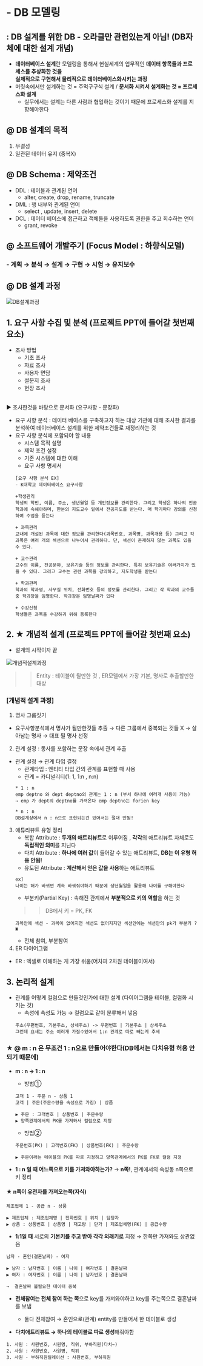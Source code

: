 # - DB 모델링 
## : DB 설계를 위한 DB - 오라클만 관련있는게 아님! (DB자체에 대한 설계 개념)
- **데이터베이스 설계**란 모델링을 통해서 현실세계의 업무적인 **데이터 항목들과 프로세스를 추상화한 것을**<br> 
**실제적으로 구현해서 물리적으로 데이터베이스화시키는 과정**
- 머릿속에서만 설계하는 것 = 주먹구구식 설계 / **문서화 시켜서 설계화는 것 = 프로세스화 설계**
    - 실무에서는 설계는 다른 사람과 협업하는 것이기 때문에 프로세스화 설계를 지향해야한다

## @ DB 설계의 목적
1. 무결성
2. 일관된 데이터 유지 (중복X)

## @ DB Schema : 제약조건
- DDL : 테이블과 관계된 언어 
    - alter, create, drop, rename, truncate 
- DML : 행 내부와 관계된 언어 
    - select , update, insert, delete
- DCL : 데이터 베이스에 접근하고 객체들을 사용하도록 권한을 주고 회수하는 언어
    - grant, revoke

## @ 소프트웨어 개발주기 (Focus Model : 하향식모델)
### - 계획 → 분석 → 설계 → 구현 → 시험 → 유지보수

## @ DB 설계 과정 

![DB설계과정](https://user-images.githubusercontent.com/74290204/106735963-365aaf00-6658-11eb-9a5d-aa207ef18c80.png)


## 1. 요구 사항 수집 및 분석 (프로젝트 PPT에 들어갈 첫번째 요소)
- 조사 방법
    - 기초 조사 
    - 자료 조사
    - 사용자 면담
    - 설문지 조사 
    - 현장 조사 
<br>
▶ 조사한것을 바탕으로 문서화 (요구사항 - 문장화)

- 요구 사항 분석 : 데이터 베이스를 구축하고자 하는 대상 기관에 대해 조사한 결과를 분석하여 데이터베이스 설계를 위한 제약조건들로 재정리하는 것 
- 요구 사항 분석에 포함되야 할 내용
    - 시스템 목적 설명
    - 제약 조건 설정 
    - 기존 시스템에 대한 이해
    - 요구 사항 명세서
    ```
    [요구 사항 분석 EX]
    - K대학교 데이터베이스 요구사항

    +학생관리 
    학생의 학번, 이름, 주소, 생년월일 등 개인정보를 관리한다. 그리고 학생은 하나의 전공학과에 속해야하며, 한분의 지도교수 밑에서 전공지도를 받는다. 매 학기마다 강의를 신청하여 수업을 듣는다

    + 과목관리
    교내에 개설된 과목에 대한 정보를 관리한다(과목번호, 과목명, 과목개용 등) 그리고 각 과목은 여러 개의 섹션으로 나누어서 관리하다. 단, 섹션이 존재하지 않는 과목도 있을 수 있다.

    + 교수관리
    교수의 이름, 전공분야, 보유기술 등의 정보를 관리한다. 특히 보유기술은 여러가지가 있을 수 있다. 그리고 교수는 관련 과목을 강의하고, 지도학생을 받는다

    + 학과관리
    학과의 학과명, 사무실 위치, 전화번호 등의 정보를 관리한다. 그리고 각 학과의 교수들 중 학과장을 임명한다. 학과장은 임명날짜가 있다

    + 수강신청
    학생들은 과목을 수강하귀 위해 등록한다
    ```

## 2. ★ 개념적 설계 (프로젝트 PPT에 들어갈 첫번째 요소)
- 설계의 시작이자 끝 

![개념적설계과정](https://user-images.githubusercontent.com/74290204/106736832-4d4dd100-6659-11eb-96fe-ea45845225a8.png)

>> Entity  : 테이블이 될만한 것 , ER모델에서 가장 기본, 명사로 추출할만한 대상

### [개념적 설계 과정]

1. 명사 그룹짓기
- 요구사항분석에서 명사가 될만한것들 추출 → 다른 그룹에서 중복되는 것들 X → 살아남는 명사 → 대표 될 명사 선정

2. 관계 설정 : 동사를 포함하는 문장 속에서 관계 추출 
- 관계 설정 → 관계 타입 결정
    - 관계타입 : 엔티티 타입 간의 관계를 표현할 때 사용 
    - 관계 = 카디널리티(1: 1, 1:n , n:n)
    ```
    * 1 : n 
    emp deptno 와 dept deptno의 관계는 1 : n (부서 하나에 여러개 사용이 가능)
    → emp 가 dept의 deptno를 가져온다 emp deptno는 forien key 

    * n : n
    DB설계상에서 n : n으로 표현되는건 있어서는 절대 안됨!  
    ```

3. 애튜리뷰트 유형 정리
    - 복합 Attribute : **두개의 애트리뷰트**로 이루어짐 , **각각**의 애트리뷰트 자체로도 **독립적인 의미**를 지닌다 
    - 다치 Attribute : **하나에 여러 값**이 들어갈 수 있는 애트리뷰트, **DB는 이 유형 허용 안됨!**
    - 유도된 Attribute : **계산해서 얻은 값을 사용**하는 애트리뷰트
    ```
    ex]
    나이는 해가 바뀌면 계속 바꿔줘야하기 때문에 생년월일을 활용해 나이를 구해야한다
    ```
    - 부분키(Partial Key) : 속해진 관계에서 **부분적으로 키의 역할**을 하는 것
    >> DB에서 키 = PK, FK
    ```
    과목안에 섹션 - 과목이 없어지면 섹션도 없어지지만 섹션안에는 섹션만의 pk가 부분키 ? ▣ 
    ```
    - 전체 참여, 부분참여 
4. ER 다이어그램
- ER : 엑셀로 이해하는 게 가장 쉬움(어차피 2차원 테이블이여서)

## 3. 논리적 설계
- 관계를 어떻게 컬럼으로 만들것인가에 대한 설계 (다이어그램을 테이블, 컬럼화 시키는 것)
    - 속성에 속성도 가능 → 컬럼으로 같이 분류해서 넣음 
    ```
    주소(우편번호, 기본주소, 상세주소) -> 우편번호 | 기본주소 | 상세주소
    그런데 요새는 주소 여러개 가질수있어서 1:n 관계로 따로 빼는게 추세
    ```

### ★ @ m : n 은 무조건 1 : n으로 만들어야한다(DB에서는 다치유형 허용 안되기 때문에) 
- **m : n → 1 : n** 
    - 방법① 
    ```
    고객 1 - 주문 n - 상품 1
    고객 | 주문(주문수량을 속성으로 가짐) | 상품

    ▶ 주문 : 고객번호 | 상품번호 | 주문수량 
    ▶ 양쪽관계에서의 PK를 가져와서 컬럼으로 지정
    ```
    - 방법② 
    ```
    주문번호(PK) | 고객번호(FK) | 상품번호(FK) | 주문수량 

    ▶ 주문이라는 테이블의 PK를 따로 지정하고 양쪽관계에서의 PK를 FK로 컬럼 지정
    ```

- **1 : n 일 때 어느쪽으로 키를 가져와야하는가?** → **n쪽!**, 관계에서의 속성동 n쪽으로 키 정리
#### ★ n쪽이 유전자를 가져오는쪽(자식)
```
제조업체 1 - 공급 n - 상품

▶ 제조업체 : 제조업체명 | 전화번호 | 위치 | 담당자
▶ 상품 : 상품번호 | 상품명 | 재고량 | 단가 | 제조업체명(FK) | 공급수량
```

- **1:1일 때** 서로의 **기본키를 주고 받아 각각 외래키로** 지정 → 한쪽만 가져와도 상관없음
```
남자 - 혼인(결혼날짜) - 여자 

▶ 남자 : 남자번호 | 이름 | 나이 | 여자번호 | 결혼날짜
▶ 여자 : 여자번호 | 이름 | 나이 | 남자번호 | 결혼날짜

→  결혼날짜 불필요한 데이터 중복  
```

- **전체참여는 전체 참여 하는 쪽**으로 key를 가져와야하고 key를 주는쪽으로 결혼날짜를 보냄 
    - 둘다 전체참여 → 혼인으로(관계) entity를 만들어서 한 테이블로 생성 

- **다치애트리뷰트 → 하나의 테이블로 따로 생성**해줘야함
```
1. 사원 : 사원번호, 사원명, 직위, 부하직원(다치~)
2. 사원 : 사원번호, 사원명, 직위
3. 사원 - 부하직원릴레이션 : 사원번호, 부하직원
```
